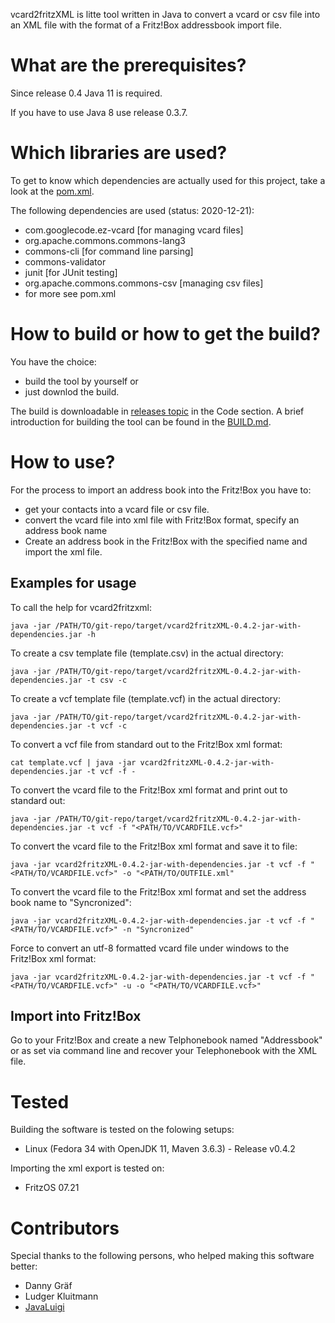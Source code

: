 vcard2fritzXML is litte tool written in Java to convert a vcard or csv file into an XML file with the format of a Fritz!Box addressbook import file. 

# What are the prerequisites?

Since release 0.4 Java 11 is required.

If you have to use Java 8 use release 0.3.7.


# Which libraries are used?
To get to know which dependencies are actually used for this project, take a look at the [pom.xml](https://github.com/berkholz/vcard2fritzXML/blob/master/pom.xml). 

The following dependencies are used (status: 2020-12-21):
* com.googlecode.ez-vcard [for managing vcard files]
* org.apache.commons.commons-lang3 
* commons-cli [for command line parsing]
* commons-validator 
* junit [for JUnit testing]
* org.apache.commons.commons-csv [managing csv files]
* for more see pom.xml

# How to build or how to get the build?
You have the choice: 
- build the tool by yourself or 
- just downlod the build. 

The build is downloadable in [releases topic](https://github.com/berkholz/vcard2fritzXML/releases) in the Code section. 
A brief introduction for building the tool can be found in the [BUILD.md](https://github.com/berkholz/vcard2fritzXML/blob/master/BUILD.md).

# How to use?
For the process to import an address book into the Fritz!Box you have to:
* get your contacts into a vcard file or csv file.
* convert the vcard file into xml file with Fritz!Box format, specify an address book name
* Create an address book in the Fritz!Box with the specified name and import the xml file.

## Examples for usage

To call the help for vcard2fritzxml:

    java -jar /PATH/TO/git-repo/target/vcard2fritzXML-0.4.2-jar-with-dependencies.jar -h


To create a csv template file (template.csv) in the actual directory:

    java -jar /PATH/TO/git-repo/target/vcard2fritzXML-0.4.2-jar-with-dependencies.jar -t csv -c


To create a vcf template file (template.vcf) in the actual directory:

    java -jar /PATH/TO/git-repo/target/vcard2fritzXML-0.4.2-jar-with-dependencies.jar -t vcf -c


To convert a vcf file from standard out to the Fritz!Box xml format:

    cat template.vcf | java -jar vcard2fritzXML-0.4.2-jar-with-dependencies.jar -t vcf -f - 


To convert the vcard file to the Fritz!Box xml format and print out to standard out:

    java -jar /PATH/TO/git-repo/target/vcard2fritzXML-0.4.2-jar-with-dependencies.jar -t vcf -f "<PATH/TO/VCARDFILE.vcf>" 


To convert the vcard file to the Fritz!Box xml format and save it to file:

    java -jar vcard2fritzXML-0.4.2-jar-with-dependencies.jar -t vcf -f "<PATH/TO/VCARDFILE.vcf>" -o "<PATH/TO/OUTFILE.xml"


To convert the vcard file to the Fritz!Box xml format and set the address book name to "Syncronized":

    java -jar vcard2fritzXML-0.4.2-jar-with-dependencies.jar -t vcf -f "<PATH/TO/VCARDFILE.vcf>" -n "Syncronized"


Force to convert an utf-8 formatted vcard file under windows to the Fritz!Box xml format:

    java -jar vcard2fritzXML-0.4.2-jar-with-dependencies.jar -t vcf -f "<PATH/TO/VCARDFILE.vcf>" -u -o "<PATH/TO/VCARDFILE.vcf>"


## Import into Fritz!Box
Go to your Fritz!Box and create a new Telphonebook named "Addressbook" or as set via command line and recover your Telephonebook with the XML file.


# Tested 
Building the software is tested on the folowing setups:
* Linux (Fedora 34 with OpenJDK 11, Maven 3.6.3) - Release v0.4.2

Importing the xml export is tested on:
* FritzOS 07.21


# Contributors
Special thanks to the following persons, who helped making this software better:
* Danny Gräf
* Ludger Kluitmann
* [JavaLuigi](hub.com/JavaLuigi)
